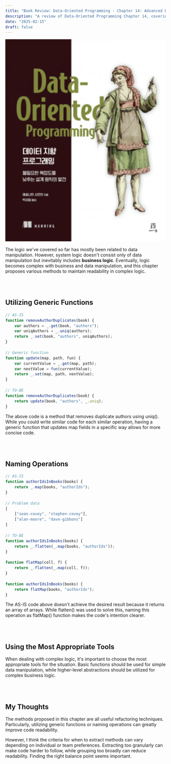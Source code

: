 ```yaml
---
title: "Book Review: Data-Oriented Programming - Chapter 14: Advanced Data Validation"
description: "A review of Data-Oriented Programming Chapter 14, covering methods to improve readability in complex logic. Introduces practical approaches to generic function utilization, operation naming, and proper tool selection."
date: "2025-02-15"
draft: false
---
```


![Data-Oriented Programming Book Cover](./diagram-1.webp)

The logic we've covered so far has mostly been related to data manipulation. However, system logic doesn't consist only of data manipulation but inevitably includes **business logic**. Eventually, logic becomes complex with business and data manipulation, and this chapter proposes various methods to maintain readability in complex logic.

<br></br>

## Utilizing Generic Functions

```javascript
// AS-IS
function removeAuthorDuplicates(book) {
    var authors = _.get(book, "authors");
    var uniqAuthors = _.uniq(authors);
    return _.set(book, "authors", uniqAuthors);
}

// Generic function
function update(map, path, fun) {
    var currentValue = _.get(map, path);
    var nextValue = fun(currentValue);
    return _.set(map, path, nextValue);
}

// TO-BE
function removeAuthorDuplicates(book) {
    return update(book, "authors", _.uniq);
}
```

The above code is a method that removes duplicate authors using uniq(). While you could write similar code for each similar operation, having a generic function that updates map fields in a specific way allows for more concise code.

<br></br>

## Naming Operations

```javascript
// AS-IS
function authorIdsInBooks(books) {
    return _.map(books, "authorIds");
}

// Problem data
[
    ["sean-covey", "stephen-covey"],
    ["alan-moore", "dave-gibbons"]
]

// TO-BE
function authorIdsInBooks(books) {
    return _.flatten(_.map(books, "authorIds"));
}

function flatMap(coll, f) {
    return _.flatten(_.map(coll, f));
}

function authorIdsInBooks(books) {
    return flatMap(books, "authorIds");
}
```

The AS-IS code above doesn't achieve the desired result because it returns an array of arrays. While flatten() was used to solve this, naming this operation as flatMap() function makes the code's intention clearer.

<br></br>

## Using the Most Appropriate Tools

When dealing with complex logic, it's important to choose the most appropriate tools for the situation. Basic functions should be used for simple data manipulation, while higher-level abstractions should be utilized for complex business logic.

<br></br>

## My Thoughts

The methods proposed in this chapter are all useful refactoring techniques. Particularly, utilizing generic functions or naming operations can greatly improve code readability.

However, I think the criteria for when to extract methods can vary depending on individual or team preferences. Extracting too granularly can make code harder to follow, while grouping too broadly can reduce readability. Finding the right balance point seems important.